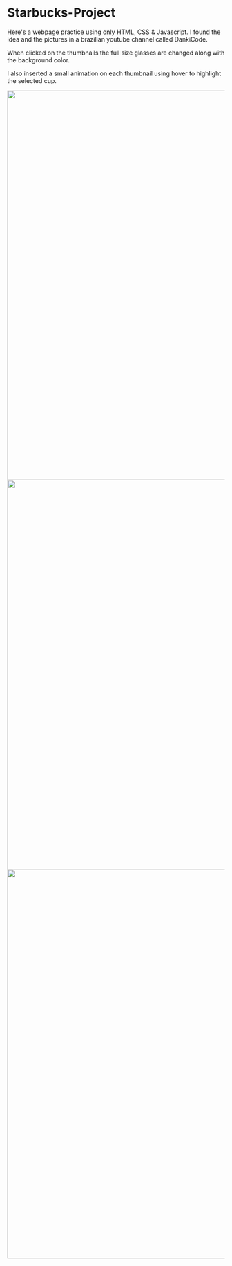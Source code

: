 # Starbucks-Project

  Here's a webpage practice using only HTML, CSS & Javascript. I found the idea and the pictures in a brazilian youtube channel called DankiCode.
  
  When clicked on the thumbnails the full size glasses are changed along with the background color.
  
  I also inserted a small animation on each thumbnail using hover to highlight the selected cup.

<div align="center">
  <img src="https://user-images.githubusercontent.com/83242893/169161103-611fe5c8-9b1e-4e17-b3b9-d5281f2b262f.PNG" width="900px" />
</div>

<div align="center">
  <img src="https://user-images.githubusercontent.com/83242893/169161108-c0d6faa8-8c05-4fda-9635-7c1ef0c32c58.PNG" width="900px" />
</div>

<div align="center">
  <img src="https://user-images.githubusercontent.com/83242893/169161111-3334cf06-cdec-42fb-bd85-d8c819c7fe5e.PNG" width="900px" />
</div>
